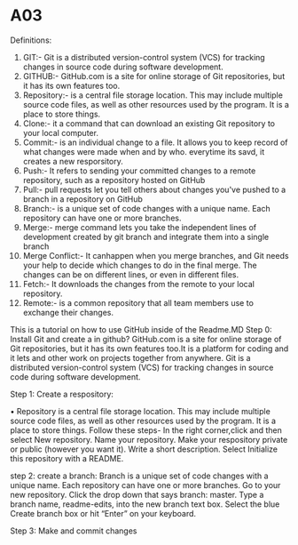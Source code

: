 # A03
Definitions:
1. GIT:- Git is a distributed version-control system (VCS) for tracking changes in source code during software development.
2. GITHUB:- GitHub.com is a site for online storage of Git repositories, but it has its own features too.
3. Repository:- is a central file storage location. This may include multiple source code files, as well as other resources used by the program. It is a place to store things.
4. Clone:- it a command that can download an existing Git repository to your local computer.
5. Commit:- is an individual change to a file. It allows you to keep record of what changes were made when and by who. everytime its savd, it creates a new resporsitory.
6. Push:- It refers to sending your committed changes to a remote repository, such as a repository hosted on GitHub
7. Pull:- pull requests let you tell others about changes you've pushed to a branch in a repository on GitHub
8. Branch:- is a unique set of code changes with a unique name. Each repository can have one or more branches.
9. Merge:- merge command lets you take the independent lines of development created by git branch and integrate them into a 
single branch
10. Merge Conflict:- It canhappen when you merge branches, and Git needs your help to decide which changes to do in the final merge. The changes can be on different lines, or even in different files.
11. Fetch:- It downloads the changes from the remote to your local repository.
12. Remote:- is a common repository that all team members use to exchange their changes. 

This is a tutorial on how to use GitHub inside of the Readme.MD 
Step 0: Install Git and create a in github?
GitHub.com is a site for online storage of Git repositories, but it has its own features too.It is a platform for coding and it lets and other work on projects together from anywhere. Git is a distributed version-control system (VCS) for tracking changes in source code during software development.

Step 1: Create a respository: 

•	Repository is a central file storage location. This may include multiple source code files, as well as other resources used by the program. It is a place to store things.
Follow these steps- 
In the right corner,click and then select New repository.
Name your repository.
Make your respository private or public (however you want it).
Write a short description.
Select Initialize this repository with a README.

step 2: create a branch: 
Branch is a unique set of code changes with a unique name. Each repository can have one or more branches.
Go to your new repository.
Click the drop down that says branch: master.
Type a branch name, readme-edits, into the new branch text box.
Select the blue Create branch box or hit “Enter” on your keyboard.

Step 3: Make and commit changes
